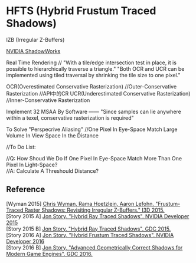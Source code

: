 # HFTS (Hybrid Frustum Traced Shadows)  

IZB (Irregular Z-Buffers)  

[NVIDIA ShadowWorks](https://developer.nvidia.com/shadowworks)  

Real Time Rendering //
"With a tile/edge intersection test in place, it is possible to hierarchically traverse a triangle."
"Both OCR and UCR can be implemented using tiled traversal by shrinking the tile size to one pixel."

OCR(Overestimated Conservative Rasterization) //Outer-Conservative Rasterization //API中的CR
UCR(Underestimated Conservative Rasterization) //Inner-Conservative Rasterization

Implement 32 MSAA By Software —— "Since samples can lie anywhere within a texel, conservative rasterization is required"

To Solve "Perspecrive Aliasing" //One Pixel In Eye-Space Match Large Volume In View Space In the Distance

//To Do List:

//Q: How Shoud We Do If One Pixel In Eye-Space Match More Than One Pixel In Light-Space?  
//A: Calculate A Threshould Distance?

## Reference  
\[Wyman 2015\] [Chris Wyman, Rama Hoetzlein, Aaron Lefohn. "Frustum-Traced Raster Shadows: Revisiting Irregular Z-Buffers." I3D 2015.](https://research.nvidia.com/publication/frustum-traced-raster-shadows-revisiting-irregular-z-buffers)  
\[Story 2015 A\] [Jon Story. "Hybrid Ray Traced Shadows". NVIDIA Developer 2015](https://developer.nvidia.com/content/hybrid-ray-traced-shadows)  
\[Story 2015 B\] [Jon Story. "Hybrid Ray Traced Shadows". GDC 2015.](http://developer.download.nvidia.com/assets/events/GDC15/hybrid_ray_traced_GDC_2015.pdf)  
\[Story 2016 A\] [Jon Story. "Hybrid Frustum Traced Shadows". NVIDIA Developer 2016](https://developer.nvidia.com/hybrid-frustum-traced-shadows-0)  
\[Story 2016 B\] [Jon Story. "Advanced Geometrically Correct Shadows for Modern Game Engines". GDC 2016.](http://developer.download.nvidia.com/gameworks/events/GDC2016/jstory_hfts.pdf)  
